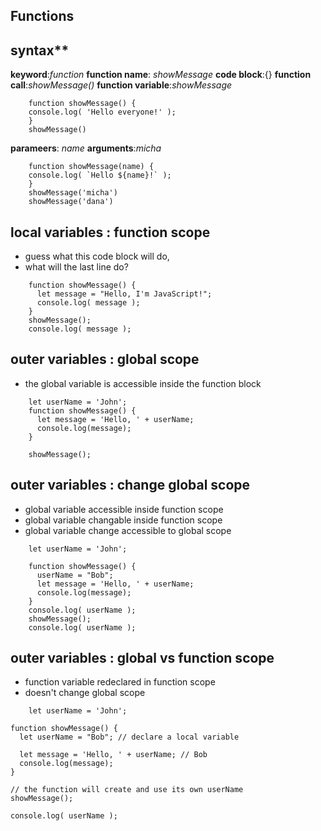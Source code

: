 ## Functions

## syntax**
**keyword**:*function*
**function name**: *showMessage*
**code block**:{}
**function call**:*showMessage()*
**function variable**:*showMessage*
```
    function showMessage() {
    console.log( 'Hello everyone!' );
    }
    showMessage()
```
**parameers**: *name*
**arguments**:*micha*
```
    function showMessage(name) {
    console.log( `Hello ${name}!` );
    }
    showMessage('micha')
    showMessage('dana')
```
## local variables : function scope
- guess what this code block will do, 
- what will the last line do?
```
    function showMessage() {
      let message = "Hello, I'm JavaScript!"; 
      console.log( message );
    }
    showMessage(); 
    console.log( message );
```
## outer variables : global scope
- the global variable is accessible inside the function block
```
    let userName = 'John';
    function showMessage() {
      let message = 'Hello, ' + userName;
      console.log(message);
    }

    showMessage(); 
```
## outer variables : change global scope
- global variable accessible inside function scope
- global variable changable inside function scope
- global variable change accessible to global scope
```
    let userName = 'John';

    function showMessage() {
      userName = "Bob"; 
      let message = 'Hello, ' + userName;
      console.log(message);
    }
    console.log( userName ); 
    showMessage();
    console.log( userName ); 
```
## outer variables : global vs function scope
- function variable redeclared in function scope 
- doesn't change global scope

```
    let userName = 'John';

function showMessage() {
  let userName = "Bob"; // declare a local variable

  let message = 'Hello, ' + userName; // Bob
  console.log(message);
}

// the function will create and use its own userName
showMessage();

console.log( userName );
```